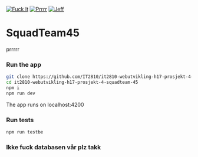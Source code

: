 [![Fuck It](https://img.shields.io/badge/Fuck_it-Ship_it-green.svg)](http://s2.quickmeme.com/img/ae/ae0e0d5aaeabb36be15d3b36c1482afca92bc499c66bd8838d35e272ed938ad6.jpg)
[![Prrrr](https://img.shields.io/badge/Prrrr-Prrrr-blue.svg)](https://forum.wordreference.com/threads/prrrr.2322271/)
[![Jeff](https://img.shields.io/badge/My_name-Jeff-brightgreen.svg)](http://i0.kym-cdn.com/entries/icons/original/000/016/894/mynameehhjeff.jpg)

# SquadTeam45 

prrrrr

### Run the app

```bash
git clone https://github.com/IT2810/it2810-webutvikling-h17-prosjekt-4-squadteam-45.git
cd it2810-webutvikling-h17-prosjekt-4-squadteam-45
npm i
npm run dev
```

The app runs on localhost:4200

### Run tests

```bash
npm run testbe
```


### Ikke fuck databasen vår plz takk
